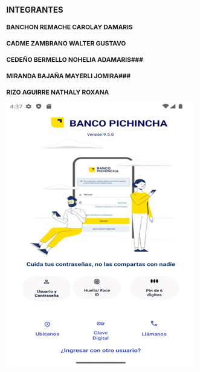 ## INTEGRANTES ##
### BANCHON REMACHE CAROLAY DAMARIS ###
### CADME ZAMBRANO WALTER GUSTAVO ###
### CEDEÑO BERMELLO NOHELIA ADAMARIS###
### MIRANDA BAJAÑA MAYERLI JOMIRA###
### RIZO AGUIRRE NATHALY ROXANA ###


<img src="cap3.png" width= "500" height="700">
